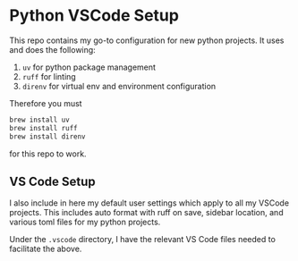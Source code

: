 # Python VSCode Setup

This repo contains my go-to configuration for new python projects.  It uses and does the following:

1. `uv` for python package management
2. `ruff` for linting
3. `direnv` for virtual env and environment configuration

Therefore you must

```zsh
brew install uv
brew install ruff
brew install direnv
```

for this repo to work.

## VS Code Setup

I also include in here my default user settings which apply to all my VSCode projects.  This includes auto format with ruff on save,
sidebar location, and various toml files for my python projects.

Under the `.vscode` directory, I have the relevant VS Code files needed to facilitate the above.
